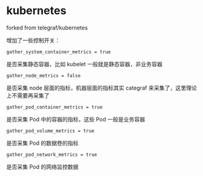 # kubernetes

forked from telegraf/kubernetes

增加了一些控制开关：

`gather_system_container_metrics = true`

是否采集静态容器，比如 kubelet 一般就是静态容器，非业务容器

`gather_node_metrics = false`

是否采集 node 层面的指标，机器层面的指标其实 categraf 来采集了，这里理论上不需要再采集了

`gather_pod_container_metrics = true`

是否采集 Pod 中的容器的指标，这些 Pod 一般是业务容器

`gather_pod_volume_metrics = true`

是否采集 Pod 的数据卷的指标

`gather_pod_network_metrics = true`

是否采集 Pod 的网络监控数据
